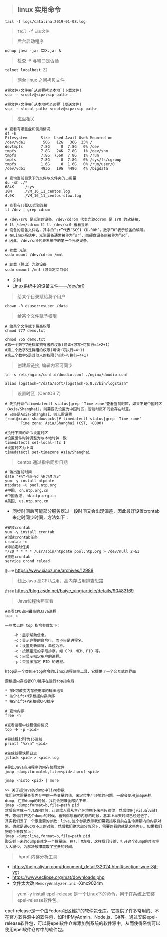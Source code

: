 > ## linux 实用命令

```shell
tail -f logs/catalina.2019-01-08.log
```

> `tail -f` `日志文件`

> 后台启动程序

```shell
nohup java -jar XXX.jar &
```

> 检查 IP 与端口是否通

```shell
telnet localhost 22
```

> 两台 linux 之间拷贝文件

```shell
#将文件/文件夹`从远程拷至本地`(下载文件)
scp -r <root>@<ip>:<ip-path> .

#将文件/文件夹`从本地拷至远程`(发送文件)
scp -r <local-path> <root>@<ip>:<ip-path>
```

> 磁盘相关

```shell
# 查看有哪些盘和使用情况
df -h
Filesystem      Size  Used Avail Use% Mounted on
/dev/vda1        50G   12G   36G  25% /
devtmpfs        7.8G     0  7.8G   0% /dev
tmpfs           7.8G   24K  7.8G   1% /dev/shm
tmpfs           7.8G  756K  7.8G   1% /run
tmpfs           7.8G     0  7.8G   0% /sys/fs/cgroup
tmpfs           1.6G     0  1.6G   0% /run/user/0
/dev/vdb1       493G   19G  449G   4% /bigdata

# 查询当前目录下的文件与文件夹的占用量
du -sh ./*
684K    ./sys
18M     ./VM_16_11_centos.log
4.0K    ./VM_16_11_centos-slow.log

# 查看有几张CD光驱连接
ll /dev | grep cdrom

# /dev/sr0 是光驱的设备，/dev/cdrom 代表光驱cdrom 是 sr0 的软链接.
# ll /dev/cdrom 和 ll /dev/sr0 看看显示
# 设备的设备文件名，其中的“sr”代表“SCSI CD-ROM”，数字“0”表示设备的编号。
# 在Linux系统中，光驱设备通常被称为“sr”，而硬盘设备则被称为“sd”。
# 因此，/dev/sr0代表系统中的第一个光驱设备。

# 挂载 光驱
sudo mount /dev/cdrom /mnt

# 卸载（弹出）光驱设备
sudo umount /mnt（可自定义目录）
```

* 引用
* [Linux系统中的设备文件——/dev/sr0](https://m.163.com/dy/article/IIPC7VCO0556471K.html)

> 给某个目录赋给莫个用户

```shell
chown -R esuser:esuser /data
```

> 给某个文件赋予权限

```shell
# 给某个文件赋予最高权限
chmod 777 demo.txt

chmod 755 demo.txt
#第一个数字7是档案拥有者的权限(可读+可写+可执行=4+2+1)
#第二个数字5是群组的权限(可读+可执行=4+1)
#第三个数字5是其他人的权限(可读+可执行=4+1)
```

> 创建超链接, 编辑内容可同步

```shell
ln -s /etc/nginx/conf.d/doudio.conf ./nginx/doudio.conf

alias logstash="/data/soft/logstash-6.8.2/bin/logstash"
```

> 设置时区（CentOS 7）

```shell
# 先执行命令timedatectl status|grep 'Time zone'查看当前时区，如果不是中国时区（Asia/Shanghai），则需要先设置为中国时区，否则时区不同会存在时差。
# 已经是Asia/Shanghai，则无需设置
[root@xiaoz shadowsocks]# timedatectl status|grep 'Time zone'
       Time zone: Asia/Shanghai (CST, +0800)

#执行下面的命令设置时区
#设置硬件时钟调整为与本地时钟一致
timedatectl set-local-rtc 1
#设置时区为上海
timedatectl set-timezone Asia/Shanghai
```

> centos 通过指令同步日期

```shell
# 输出当前时间
date "+%Y-%m-%d %H:%M:%S"
yum -y install ntpdate
ntpdate -u pool.ntp.org
#中国, cn.ntp.org.cn
#中国香港, hk.ntp.org.cn
#美国, us.ntp.org.cn
```

* 同步时间后可能部分服务器过一段时间又会出现偏差，因此最好设置crontab来定时同步时间，方法如下：

```shell
#安装crontab
yum -y install crontab
#创建crontab任务
crontab -e
#添加定时任务
*/20 * * * * /usr/sbin/ntpdate pool.ntp.org > /dev/null 2>&1
#重启crontab
service crond reload
```

`@see` https://www.xiaoz.me/archives/12989

> 线上Java 高CPU占用、高内存占用排查思路

`@see` https://blog.csdn.net/baiye_xing/article/details/90483169

> Java线程快照查看

```shell
#查看CPU占用最高的Java进程
top -c

一些常见的 top 指令参数如下：

    -h：显示帮助信息。
    -c：显示完整的命令行，而不只是进程名。
    -d：设置刷新间隔，单位为秒。
    -o：按照指定的字段排序，如 CPU、MEM、PID 等。
    -u：只显示指定用户的进程。
    -p：只显示指定 PID 的进程。

htop是一个类似于top命令的Linux进程监控工具，它提供了一个交互式的界面

要根据内存或者CPU排序在运行top指令后

* 按M可改变内存使用率的输出结果
* 按Shift+M来根据内存排序
* 按Shift+P来根据CPU排序

# 查询内存
free -h

#查看进程中线程使用情况
top -H -p <pid>

#将线程id转为16进制
printf "%x\n" <pid>

#生成线程快照日志
jstack <pid> > <pid>.log

#导出Java应用程序的内存快照文件
jmap -dump:format=b,file=<pid>.hprof <pid>

jmap -histo <pid> | more

>> 关于抓java的dump中live参数
我们经常需要查看内存中的一些变量的值，来定位生产环境的问题。一般会使用jmap来抓dump，在抓dump的时候，我们会把堆全部扒下来：
jmap -dump:format=b,file=path pid
然后会生成一个几百M的包，让运维人员从生产环境拖下来再传给你，然后你用jvisualvm打开，等你打开这个dump的时候，看到你想看的内存的时候，基本上半天时间已经过去了。
其实我们丢了一个很重要的参数：live,这个参数表示我们需要抓取目前在生命周期内的内存对象，也就是说GC收不走的对象，然后我们绝大部分情况下，需要的看的就是这些内存。如果我们把这个参数加上：
jmap -dump:live,format=b,file=path pid
那么抓下来的dump会减少一个数量级，在几十M左右，这样我们传输，打开这个dump的时间将大大减少，为解决故障赢取了宝贵的时间。
```

> .hprof 内存分析工具
* https://help.aliyun.com/document_detail/32024.html#section-wue-8jl-ygt
* https://www.eclipse.org/mat/downloads.php
* 文件太大改 `MemoryAnalyzer.ini` -Xmx9024m

> yum -y install epel-release 是一个Linux下的命令，用于在系统上安装epel-release软件包。

epel-release是一个由Fedora社区维护的软件包仓库。它提供了许多常用的、不在官方软件源中的软件包，如PHPMyAdmin、Node.js、Git等。通过安装epel-release软件包，可以将epel软件仓库添加到系统的软件源中，从而使得系统可以使用epel软件仓库中的软件包。
